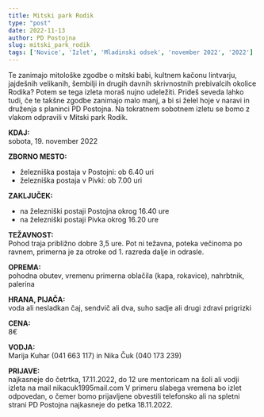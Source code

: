 ```yaml
---
title: Mitski park Rodik
type: "post"
date: 2022-11-13
author: PD Postojna
slug: mitski_park_rodik
tags: ['Novice', 'Izlet', 'Mladinski odsek', 'november 2022', '2022']
---
```


Te zanimajo mitološke zgodbe o mitski babi, kultnem kačonu lintvarju, jajdešnih velikanih, šembilji in drugih davnih skrivnostnih prebivalcih okolice Rodika? Potem se tega izleta moraš nujno udeležiti. Prideš seveda lahko tudi, če te takšne zgodbe zanimajo malo manj, a bi si želel hoje v naravi in druženja s planinci PD Postojna.  Na tokratnem sobotnem izletu se bomo z vlakom odpravili v Mitski park Rodik.

**KDAJ:**\
sobota, 19. november 2022

**ZBORNO MESTO:**

- železniška postaja v Postojni: ob 6.40 uri
- železniška postaja v Pivki: ob 7.00 uri

**ZAKLJUČEK:**

- na železniški postaji Postojna okrog 16.40 ure
- na železniški postaji Pivka okrog 16.20 ure

**TEŽAVNOST:**\
Pohod traja približno dobre 3,5 ure. Pot ni težavna, poteka večinoma po ravnem, primerna je za otroke od 1. razreda dalje in odrasle.

**OPREMA:**\
pohodna obutev, vremenu primerna oblačila (kapa, rokavice), nahrbtnik, palerina

**HRANA, PIJAČA:**\
voda ali nesladkan čaj, sendvič ali dva, suho sadje ali drugi zdravi prigrizki

**CENA:**\
8€

**VODJA:**\
Marija Kuhar (041 663 117) in Nika Čuk (040 173 239)

**PRIJAVE:**\
najkasneje do četrtka, 17.11.2022, do 12 ure mentoricam na šoli ali vodji izleta na mail nikacuk1995mail.com
V primeru slabega vremena bo izlet odpovedan, o čemer bomo prijavljene obvestili telefonsko ali na spletni strani PD Postojna najkasneje do petka 18.11.2022.
